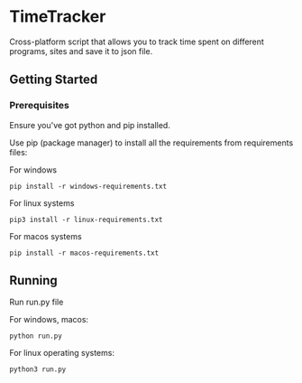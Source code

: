 # TimeTracker
Cross-platform script that allows you to track time spent on different programs, sites and save it to json file.
## Getting Started

### Prerequisites
Ensure you've got python and pip installed.

Use pip (package manager) to install all the requirements from requirements files:

For windows
```
pip install -r windows-requirements.txt
```
For linux systems
```
pip3 install -r linux-requirements.txt
```
For macos systems
```
pip install -r macos-requirements.txt
```

## Running

Run run.py file

For windows, macos:
```
python run.py
```
For linux operating systems:
```
python3 run.py
```
